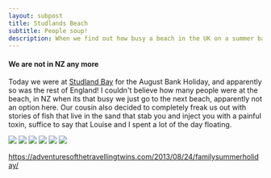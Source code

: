 ```yaml
---
layout: subpost
title: Studlands Beach
subtitle: People soup!
description: When we find out how busy a beach in the UK on a summer bank holiday gets
---
```


<h4>We are not in NZ any more</h4>

Today we were at <a target="_blank" href="https://www.nationaltrust.org.uk/studland-bay">Studland Bay</a> for the August Bank Holiday, and apparently so was the rest of England!
I couldn't believe how many people were at the beach, in NZ when its that busy we just go to the next beach, apparently not an option here. 
Our cousin also decided to completely freak us out with stories of fish that live in the sand that stab you and inject you with a painful toxin, suffice to say that Louise and I spent a lot of the day floating.

<img src="https://adventuresofthetravellingtwins.com/Photos/2013-08-27-Studland/P1000958.JPG" class="image1">
<img src="https://adventuresofthetravellingtwins.com/Photos/2013-08-27-Studland/P1000954.JPG" class="image1">
<img src="https://adventuresofthetravellingtwins.com/Photos/2013-08-27-Studland/IMG_3840.JPG" class="image1">
<img src="https://adventuresofthetravellingtwins.com/Photos/2013-08-27-Studland/DSCF2669.JPG" class="image1">
<img src="https://adventuresofthetravellingtwins.com/Photos/2013-08-27-Studland/DSCF2671.JPG" class="image1">
<img src="https://adventuresofthetravellingtwins.com/Photos/2013-08-27-Studland/P1000959.JPG" class="image1">

https://adventuresofthetravellingtwins.com/2013/08/24/familysummerholiday/
